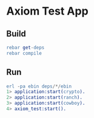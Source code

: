 # Axiom Test App

## Build

```erlang
rebar get-deps
rebar compile
```

## Run

```erlang
erl -pa ebin deps/*/ebin
1> application:start(crypto).
2> application:start(ranch).
3> application:start(cowboy).
4> axiom_test:start().
```

